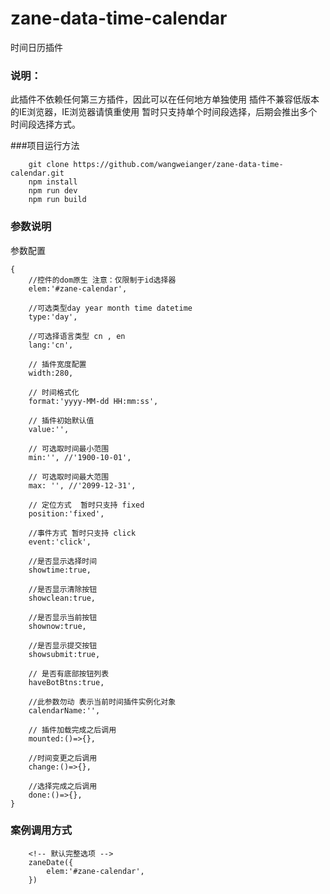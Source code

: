 # zane-data-time-calendar
时间日历插件

### 说明：
此插件不依赖任何第三方插件，因此可以在任何地方单独使用
插件不兼容低版本的IE浏览器，IE浏览器请慎重使用
暂时只支持单个时间段选择，后期会推出多个时间段选择方式。

###项目运行方法
```
	git clone https://github.com/wangweianger/zane-data-time-calendar.git
	npm install
	npm run dev
	npm run build

```

### 参数说明

参数配置
```
{
	//控件的dom原生 注意：仅限制于id选择器
	elem:'#zane-calendar',

	//可选类型day year month time datetime
	type:'day', 

	//可选择语言类型 cn , en 
	lang:'cn', 

	// 插件宽度配置
	width:280,

	// 时间格式化
	format:'yyyy-MM-dd HH:mm:ss',

	// 插件初始默认值
	value:'',

	// 可选取时间最小范围
	min:'', //'1900-10-01',

	// 可选取时间最大范围
	max: '', //'2099-12-31',

	// 定位方式  暂时只支持 fixed
	position:'fixed', 

	//事件方式 暂时只支持 click 
	event:'click',  

	//是否显示选择时间
	showtime:true, 

	//是否显示清除按钮
	showclean:true, 

	//是否显示当前按钮
	shownow:true, 

	//是否显示提交按钮
	showsubmit:true,

	// 是否有底部按钮列表
	haveBotBtns:true,

	//此参数勿动 表示当前时间插件实例化对象
	calendarName:'',

	// 插件加载完成之后调用
	mounted:()=>{},

	//时间变更之后调用
	change:()=>{},

	//选择完成之后调用
	done:()=>{},
}	

```
### 案例调用方式

```
	<!-- 默认完整选项 -->
	zaneDate({
		elem:'#zane-calendar',
	})

```
















